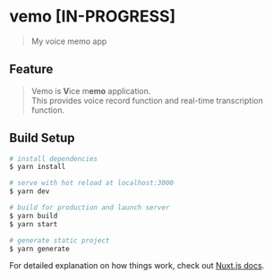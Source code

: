 # vemo [IN-PROGRESS]

> My voice memo app

## Feature

>Vemo is **V**ice m**emo** application.  
>This provides voice record function and real-time transcription function.

## Build Setup

``` bash
# install dependencies
$ yarn install

# serve with hot reload at localhost:3000
$ yarn dev

# build for production and launch server
$ yarn build
$ yarn start

# generate static project
$ yarn generate
```

For detailed explanation on how things work, check out [Nuxt.js docs](https://nuxtjs.org).
